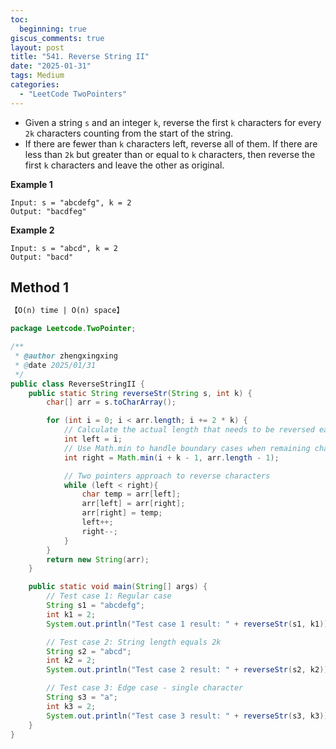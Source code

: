 ```yaml
---
toc:
  beginning: true
giscus_comments: true
layout: post
title: "541. Reverse String II"
date: "2025-01-31"
tags: Medium
categories:
  - "LeetCode TwoPointers"
---
```


- Given a string `s` and an integer `k`, reverse the first `k` characters for every `2k` characters counting from the start of the string.
- If there are fewer than `k` characters left, reverse all of them. If there are less than `2k` but greater than or equal to `k` characters, then reverse the first `k` characters and leave the other as original.


**Example 1**

```
Input: s = "abcdefg", k = 2
Output: "bacdfeg"
```

**Example 2**

```
Input: s = "abcd", k = 2
Output: "bacd"
```

## Method 1

```tex
【O(n) time | O(n) space】
```

```java
package Leetcode.TwoPointer;

/**
 * @author zhengxingxing
 * @date 2025/01/31
 */
public class ReverseStringII {
    public static String reverseStr(String s, int k) {
        char[] arr = s.toCharArray();

        for (int i = 0; i < arr.length; i += 2 * k) {
            // Calculate the actual length that needs to be reversed each time
            int left = i;
            // Use Math.min to handle boundary cases when remaining chars less than k
            int right = Math.min(i + k - 1, arr.length - 1);

            // Two pointers approach to reverse characters
            while (left < right){
                char temp = arr[left];
                arr[left] = arr[right];
                arr[right] = temp;
                left++;
                right--;
            }
        }
        return new String(arr);
    }

    public static void main(String[] args) {
        // Test case 1: Regular case
        String s1 = "abcdefg";
        int k1 = 2;
        System.out.println("Test case 1 result: " + reverseStr(s1, k1)); // Expected output: "bacdfeg"

        // Test case 2: String length equals 2k
        String s2 = "abcd";
        int k2 = 2;
        System.out.println("Test case 2 result: " + reverseStr(s2, k2)); // Expected output: "bacd"

        // Test case 3: Edge case - single character
        String s3 = "a";
        int k3 = 2;
        System.out.println("Test case 3 result: " + reverseStr(s3, k3)); // Expected output: "a"
    }
}

```





